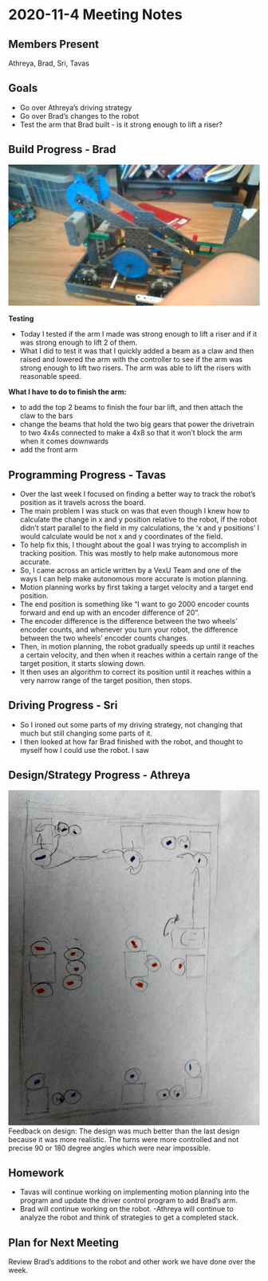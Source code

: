 # 2020-11-4 Meeting Notes

## Members Present  
Athreya, Brad, Sri, Tavas

## Goals  
- Go over Athreya’s driving strategy
- Go over Brad’s changes to the robot
- Test the arm that Brad built - is it strong enough to lift a riser?

## Build Progress - Brad

![Brad’s Additions to the Robot](../img/2020-11-4-build-Brad.jpg)

**Testing**
- Today I tested if the arm I made was strong enough to lift a riser and if it was strong enough to lift 2 of them. 
- What I did to test it was that I quickly added a beam as a claw and then raised and lowered the arm with the controller to see if the arm was strong enough to lift two risers. The arm was able to lift the risers with reasonable speed.

**What I have to do to finish the arm:**
- to add the top 2 beams to finish the four bar lift, and then attach the claw to the bars
- change the beams that hold the two big gears that power the drivetrain to two 4x4s connected to make a 4x8 so that it won’t block the arm when it comes downwards
- add the front arm



## Programming Progress - Tavas

- Over the last week I focused on finding a better way to track the robot’s position as it travels across the board.
- The main problem I was stuck on was that even though I knew how to calculate the change in x and y position relative to the robot, if the robot didn’t start parallel to the field in my calculations, the ‘x and y positions’ I would calculate would be not x and y coordinates of the field.
- To help fix this, I thought about the goal I was trying to accomplish in tracking position. This was mostly to help make autonomous more accurate.
- So, I came across an article written by a VexU Team and one of the ways I can help make autonomous more accurate is motion planning.
- Motion planning works by first taking a target velocity and a target end position. 
- The end position is something like “I want to go 2000 encoder counts forward and end up with an encoder difference of 20”.
- The encoder difference is the difference between the two wheels’ encoder counts, and whenever you turn your robot, the difference between the two wheels’ encoder counts changes.
- Then, in motion planning, the robot gradually speeds up until it reaches a certain velocity, and then when it reaches within a certain range of the target position, it starts slowing down.
- It then uses an algorithm to correct its position until it reaches within a very narrow range of the target position, then stops.

## Driving Progress - Sri

- So I ironed out some parts of my driving strategy, not changing that much but still changing some parts of it. 
- I then looked at how far Brad finished with the robot, and thought to myself how I could use the robot. I saw

## Design/Strategy Progress - Athreya

![Athreya’s Driving Strategy](../img/2020-11-4-strategy-Athreya.jpg)
Feedback on design: The design was much better than the last design because it was more realistic. The turns were more controlled and not precise 90 or 180 degree angles which were near impossible.

## Homework  
- Tavas will continue working on implementing motion planning into the program and update the driver control program to add Brad’s arm.
- Brad will continue working on the robot.
-Athreya will continue to analyze the robot and think of strategies to get a completed stack.

## Plan for Next Meeting  
Review Brad’s additions to the robot and other work we have done over the week.


